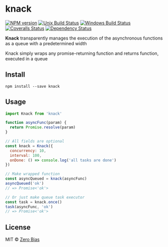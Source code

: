 # knack

[![NPM version][npm-image]][npm-url]
[![Unix Build Status][travis-image]][travis-url]
[![Windows Build Status][appveyor-image]][appveyor-url]
[![Coveralls Status][coveralls-image]][coveralls-url]
[![Dependency Status][depstat-image]][depstat-url]

**Knack** transparently manages the execution of the asynchronous functions as a queue with a predetermined width

Knack simply wraps any promise-returning function and returns function, executed in a queue

## Install

    npm install --save knack

## Usage

```js
import Knack from 'knack'

function asyncFunc(param) {
  return Promise.resolve(param)
}

// All fields are optional
const knack = Knack({
  concurrency: 10,
  interval: 100,
  onDone: () => console.log('all tasks are done')
})

// Make wrapped function
const asyncQueued = knack(asyncFunc)
asyncQueued('ok')
// => Promise<'ok'>

// Or just make queue task executor
const task = knack.once()
task(asyncFunc, 'ok')
// => Promise<'ok'>
```

## License

MIT © [Zero Bias](https://github.com/zerobias)

[npm-url]: https://npmjs.org/package/knack
[npm-image]: https://img.shields.io/npm/v/knack.svg?style=flat-square

[travis-url]: https://travis-ci.org/zerobias/knack
[travis-image]: https://img.shields.io/travis/zerobias/knack.svg?style=flat-square&label=unix

[appveyor-url]: https://ci.appveyor.com/project/zerobias/knack
[appveyor-image]: https://img.shields.io/appveyor/ci/zerobias/knack.svg?style=flat-square&label=windows

[coveralls-url]: https://coveralls.io/r/zerobias/knack
[coveralls-image]: https://img.shields.io/coveralls/zerobias/knack.svg?style=flat-square

[depstat-url]: https://david-dm.org/zerobias/knack
[depstat-image]: https://david-dm.org/zerobias/knack.svg?style=flat-square
